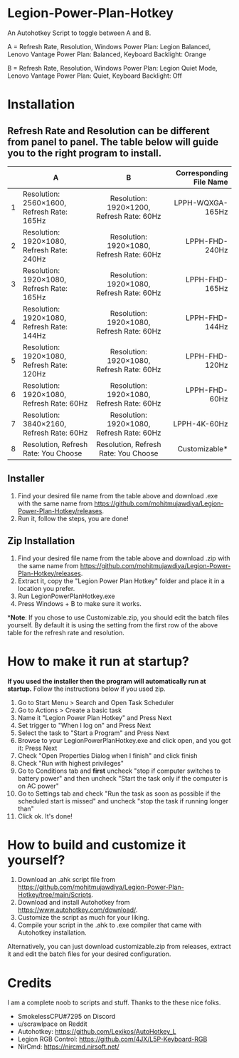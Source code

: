 # Legion-Power-Plan-Hotkey
An Autohotkey Script to toggle between A and B.

A = Refresh Rate, Resolution, Windows Power Plan: Legion Balanced, Lenovo Vantage Power Plan: Balanced, Keyboard Backlight: Orange

B = Refresh Rate, Resolution, Windows Power Plan: Legion Quiet Mode, Lenovo Vantage Power Plan: Quiet, Keyboard Backlight: Off

# Installation

## Refresh Rate and Resolution can be different from panel to panel. The table below will guide you to the right program to install.

|    | A                                           | B                                           | Corresponding File Name  |
| -- | ------------------------------------------- |:-------------------------------------------:| ------------------------:|
| 1  | Resolution: 2560×1600, Refresh Rate: 165Hz  | Resolution: 1920×1200, Refresh Rate: 60Hz   |     LPPH-WQXGA-165Hz     |
| 2  | Resolution: 1920×1080, Refresh Rate: 240Hz  | Resolution: 1920×1080, Refresh Rate: 60Hz   |     LPPH-FHD-240Hz       |
| 3  | Resolution: 1920×1080, Refresh Rate: 165Hz  | Resolution: 1920×1080, Refresh Rate: 60Hz   |     LPPH-FHD-165Hz       |
| 4  | Resolution: 1920×1080, Refresh Rate: 144Hz  | Resolution: 1920×1080, Refresh Rate: 60Hz   |     LPPH-FHD-144Hz       |
| 5  | Resolution: 1920×1080, Refresh Rate: 120Hz  | Resolution: 1920×1080, Refresh Rate: 60Hz   |     LPPH-FHD-120Hz       |
| 6  | Resolution: 1920×1080, Refresh Rate: 60Hz   | Resolution: 1920×1080, Refresh Rate: 60Hz   |     LPPH-FHD-60Hz        |
| 7  | Resolution: 3840×2160, Refresh Rate: 60Hz   | Resolution: 1920×1080, Refresh Rate: 60Hz   |     LPPH-4K-60Hz         |
| 8  | Resolution, Refresh Rate: You Choose        | Resolution, Refresh Rate: You Choose        |     Customizable*         |



## Installer

1. Find your desired file name from the table above and download .exe with the same name from https://github.com/mohitmujawdiya/Legion-Power-Plan-Hotkey/releases.
2. Run it, follow the steps, you are done!

 
## Zip Installation

1. Find your desired file name from the table above and download .zip with the same name from https://github.com/mohitmujawdiya/Legion-Power-Plan-Hotkey/releases.
2. Extract it, copy the "Legion Power Plan Hotkey" folder and place it in a location you prefer.
3. Run LegionPowerPlanHotkey.exe
5. Press Windows + B to make sure it works.

***Note**: If you chose to use Customizable.zip, you should edit the batch files yourself. By default it is using the setting from the first row of the above table for the refresh rate and resolution.

# How to make it run at startup?

**If you used the installer then the program will automatically run at startup.** Follow the instructions below if you used zip.

1. Go to Start Menu > Search and Open Task Scheduler
2. Go to Actions > Create a basic task
3. Name it "Legion Power Plan Hotkey" and Press Next
4. Set trigger to "When I log on" and Press Next
5. Select the task to "Start a Program" and Press Next
7. Browse to your LegionPowerPlanHotkey.exe and click open, and you got it: Press Next
8. Check "Open Properties Dialog when I finish" and click finish
9. Check "Run with highest privileges"
10. Go to Conditions tab and **first** uncheck "stop if computer switches to battery power" and then uncheck "Start the task only if the computer is on AC power"
11. Go to Settings tab and check "Run the task as soon as possible if the scheduled start is missed" and uncheck "stop the task if running longer than"
12. Click ok. It's done!

# How to build and customize it yourself?

1. Download an .ahk script file from https://github.com/mohitmujawdiya/Legion-Power-Plan-Hotkey/tree/main/Scripts.
2. Download and install Autohotkey from https://www.autohotkey.com/download/.
4. Customize the script as much for your liking.
5. Compile your script in the .ahk to .exe compiler that came with Autohotkey installation.

Alternatively, you can just download customizable.zip from releases, extract it and edit the batch files for your desired configuration.

# Credits

I am a complete noob to scripts and stuff. Thanks to the these nice folks.

- SmokelessCPU#7295 on Discord
- u/scrawlpace on Reddit
- Autohotkey: https://github.com/Lexikos/AutoHotkey_L
- Legion RGB Control: https://github.com/4JX/L5P-Keyboard-RGB
- NirCmd: https://nircmd.nirsoft.net/
